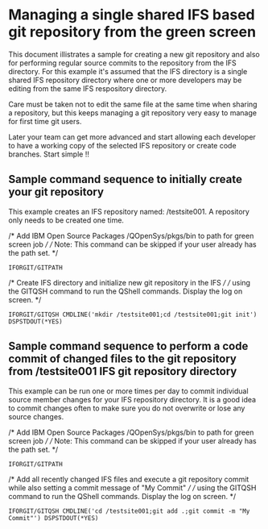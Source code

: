 # Managing a single shared IFS based git repository from the green screen
This document illistrates a sample for creating a new git repository and also for performing regular source commits to the repository from the IFS directory. For this example it's assumed that the IFS directory is a single shared IFS repository directory where one or more developers may be editing from the same IFS respository directory.

Care must be taken not to edit the same file at the same time when sharing a repository, but this keeps managing a git repository very easy to manage for first time git users. 

Later your team can get more advanced and start allowing each developer to have a working copy of the selected IFS repository or create code branches. Start simple !!

## Sample command sequence to initially create your git repository

This example creates an IFS repository named: /testsite001. A repository only needs to be created one time.

/* Add IBM Open Source Packages /QOpenSys/pkgs/bin to path for green screen job */
/* Note: This command can be skipped if your user already has the path set.     */
```
IFORGIT/GITPATH          
```

/* Create IFS directory and initialize new git repository in the IFS */
/* using the GITQSH command to run the QShell commands. Display the log on screen. */
```
IFORGIT/GITQSH CMDLINE('mkdir /testsite001;cd /testsite001;git init') DSPSTDOUT(*YES)                                   
```               

## Sample command sequence to perform a code commit of changed files to the git repository from /testsite001 IFS git repository directory

This example can be run one or more times per day to commit individual source member changes for your IFS repository directory.  It is a good idea to commit changes often to make sure you do not overwrite or lose any source changes. 

/* Add IBM Open Source Packages /QOpenSys/pkgs/bin to path for green screen job */
/* Note: This command can be skipped if your user already has the path set. */
```
IFORGIT/GITPATH          
```

/* Add all recently changed IFS files and execute a git repository commit while also setting a commit message of "My Commit"  */
/* using the GITQSH command to run the QShell commands. Display the log on screen. */
```
IFORGIT/GITQSH CMDLINE('cd /testsite001;git add .;git commit -m "My Commit"') DSPSTDOUT(*YES)                                               
``` 
